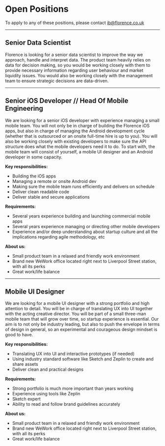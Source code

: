 # Open Positions
To apply to any of these positions, please contact ib@florence.co.uk

***

## Senior Data Scientist
Florence is looking for a senior data scientist to improve the way we approach, handle and interpret data. The product team heavily relies on data for decision making, so you would be working closely with them to provide necessary information regarding user behaviour and market liquidity issues. You would also be working closely with the management team to ensure strategic decisions are data-driven.

***

## Senior iOS Developer // Head Of Mobile Engineering
We are looking for a senior iOS developer with experience managing a small mobile team. You will not only be in charge of building the Florence iOS apps, but also in charge of managing the Android development cycle (whether that is outsourced or an onsite full-time hire is up to you). You will also be working closely with existing developers to make sure the API structure does what the mobile developers need it to do. To start with, the mobile team will consist of yourself, a mobile UI designer and an Android developer in some capacity.

**Key responsibilities:**
- Building the iOS apps
- Managing a remote or onsite Android dev
- Making sure the mobile team runs efficiently and delivers on schedule
- Deliver clean readable code
- Deliver stable and secure applications

**Requirements:**
- Several years experience building and launching commercial mobile apps
- Several years experience managing or directing other mobile developers
- Experience and/or deep understanding about startup culture and all the implications regarding agile methodology, etc

**About us:**
- Small product team in a relaxed and friendly work environment
- Brand new WeWork office located right next to Liverpool Street station, with all its perks
- Great work/life balance

***

## Mobile UI Designer
We are looking for a mobile UI designer with a strong portfolio and high attention to detail. You will be in charge of translating UX into UI together with the acting creative director. You will be part of a small three-man mobile team that will grow over time, so startup experience is essential. Our aim is to not only be industry leading, but also to push the envelope in terms of design in general, so an experimental and courageous design mindset is good to have.

**Key responsibilities:**
- Translating UX into UI and interactive prototypes (if needed)
- Using industry standard software like Sketch and Zeplin to create and share assets
- Deliver clean and practical designs

**Requirements:**
- Strong portfolio is much more important than years working
- Experience using tools like Zeplin
- Sketch expert
- Ability to read and follow brand guidelines accurately

**About us:**
- Small product team in a relaxed and friendly work environment
- Brand new WeWork office located right next to Liverpool Street station, with all its perks
- Great work/life balance
